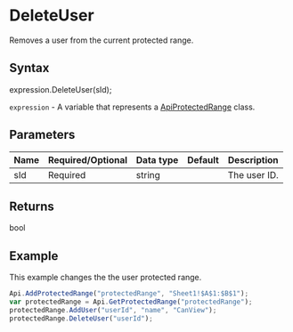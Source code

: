 # DeleteUser

Removes a user from the current protected range.

## Syntax

expression.DeleteUser(sId);

`expression` - A variable that represents a [ApiProtectedRange](../ApiProtectedRange.md) class.

## Parameters

| **Name** | **Required/Optional** | **Data type** | **Default** | **Description** |
| ------------- | ------------- | ------------- | ------------- | ------------- |
| sId | Required | string |  | The user ID. |

## Returns

bool

## Example

This example changes the the user protected range.

```javascript
Api.AddProtectedRange("protectedRange", "Sheet1!$A$1:$B$1");
var protectedRange = Api.GetProtectedRange("protectedRange");
protectedRange.AddUser("userId", "name", "CanView");
protectedRange.DeleteUser("userId");
```
